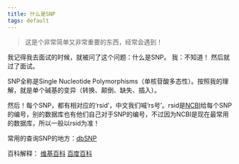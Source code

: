 ```yaml
---
title: 什么是SNP
tags: default
---
```

> 这是个非常简单又非常重要的东西，经常会遇到！

我记得我去面试的时候，就被问了这个问题：什么是SNP。
我：不知道！
然后就过了面试。

SNP全称是Single Nucleotide Polymorphisms（单核苷酸多态性）。按照我的理解，就是单个碱基的变异（转换、颠倒、缺失、插入）。

然后！每个SNP，都有相对应的‘rsid’，中文我们喊‘rs号’。rsid是[NCBI](https://www.ncbi.nlm.nih.gov/)给每个SNP的编号，别的数据库也有他们自己对于SNP的编号，不过因为NCBI是现在最常用的数据库，所以一般以rsid为准！

常用的查询SNP的地方：[dbSNP](https://www.ncbi.nlm.nih.gov/projects/SNP/)

百科解释：
	[维基百科](https://en.wikipedia.org/wiki/Single-nucleotide_polymorphism)
	[百度百科](https://baike.baidu.com/item/SNP/9745593?fr=aladdin)




[^_^]:好的，我挺喜欢写注释的！